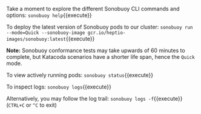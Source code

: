 Take a moment to explore the different Sonobuoy CLI commands and options: `sonobuoy help`{{execute}}

To deploy the latest version of Sonobuoy pods to our cluster: `sonobuoy run --mode=Quick --sonobuoy-image gcr.io/heptio-images/sonobuoy:latest`{{execute}}

**Note:** Sonobuoy conformance tests may take upwards of 60 minutes to complete, but Katacoda scenarios have a shorter life span, hence the `Quick` mode.

To view actively running pods: `sonobuoy status`{{execute}}

To inspect logs: `sonobuoy logs`{{execute}}

Alternatively, you may follow the log trail: `sonobuoy logs -f`{{execute}} (`CTRL+C` or `^C` to exit)
